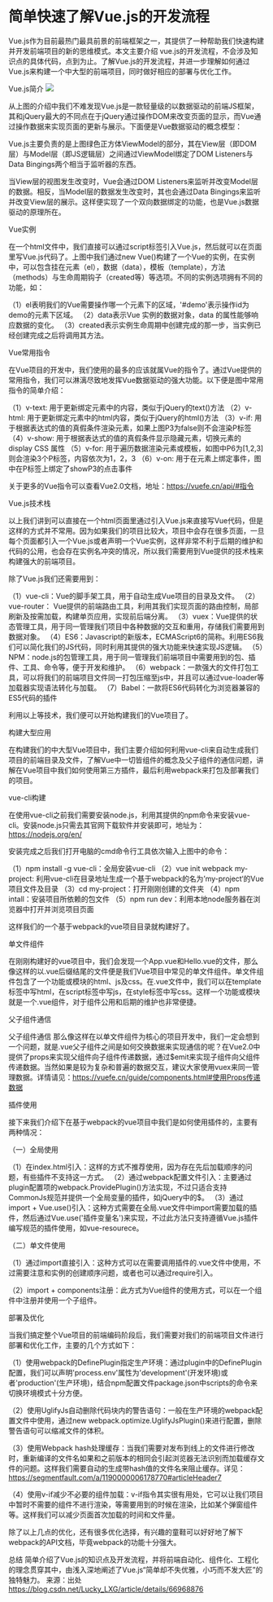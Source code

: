 简单快速了解Vue.js的开发流程
====
Vue.js作为目前最热门最具前景的前端框架之一，其提供了一种帮助我们快速构建并开发前端项目的新的思维模式。本文主要介绍 vue.js的开发流程，不会涉及知识点的具体代码，点到为止。了解Vue.js的开发流程，并进一步理解如何通过Vue.js来构建一个中大型的前端项目，同时做好相应的部署与优化工作。




Vue.js简介
![](https://candy5232.github.io/Vue-base/images/Vue.js的开发流程1.jpg)

从上图的介绍中我们不难发现Vue.js是一款轻量级的以数据驱动的前端JS框架，其和jQuery最大的不同点在于jQuery通过操作DOM来改变页面的显示，而Vue通过操作数据来实现页面的更新与展示。下面便是Vue数据驱动的概念模型：



        




Vue.js主要负责的是上图绿色正方体ViewModel的部分，其在View层（即DOM层）与Model层（即JS逻辑层）之间通过ViewModel绑定了DOM Listeners与Data Bingings两个相当于监听器的东西。

当View层的视图发生改变时，Vue会通过DOM Listeners来监听并改变Model层的数据。相反，当Model层的数据发生改变时，其也会通过Data Bingings来监听并改变View层的展示。这样便实现了一个双向数据绑定的功能，也是Vue.js数据驱动的原理所在。

Vue实例
              



在一个html文件中，我们直接可以通过script标签引入Vue.js，然后就可以在页面里写Vue.js代码了。上图中我们通过new Vue()构建了一个Vue的实例，在实例中，可以包含挂在元素（el），数据（data），模板（template），方法（methods）与生命周期钩子（created等）等选项。不同的实例选项拥有不同的功能，如：

（1）el表明我们的Vue需要操作哪一个元素下的区域，'#demo'表示操作id为demo的元素下区域。
（2）data表示Vue 实例的数据对象，data 的属性能够响应数据的变化。
（3）created表示实例生命周期中创建完成的那一步，当实例已经创建完成之后将调用其方法。

Vue常用指令
       

在Vue项目的开发中，我们使用的最多的应该就属Vue的指令了。通过Vue提供的常用指令，我们可以淋漓尽致地发挥Vue数据驱动的强大功能。以下便是图中常用指令的简单介绍：

（1）v-text: 用于更新绑定元素中的内容，类似于jQuery的text()方法
（2）v-html: 用于更新绑定元素中的html内容，类似于jQuery的html()方法
（3）v-if: 用于根据表达式的值的真假条件渲染元素，如果上图P3为false则不会渲染P标签
（4）v-show: 用于根据表达式的值的真假条件显示隐藏元素，切换元素的 display CSS 属性
（5）v-for: 用于遍历数据渲染元素或模板，如图中P6为[1,2,3]则会渲染3个P标签，内容依次为1，2，3
（6）v-on: 用于在元素上绑定事件，图中在P标签上绑定了showP3的点击事件

关于更多的Vue指令可以查看Vue2.0文档，地址：https://vuefe.cn/api/#指令

Vue.js技术栈

      

以上我们讲到可以直接在一个html页面里通过引入Vue.js来直接写Vue代码，但是这样的方式并不常用。因为如果我们的项目比较大，项目中会存在很多页面，一旦每个页面都引入一个Vue.js或者声明一个Vue实例，这样非常不利于后期的维护和代码的公用，也会存在实例名冲突的情况，所以我们需要用到Vue提供的技术栈来构建强大的前端项目。

除了Vue.js我们还需要用到：

（1）vue-cli：Vue的脚手架工具，用于自动生成Vue项目的目录及文件。
（2）vue-router： Vue提供的前端路由工具，利用其我们实现页面的路由控制，局部刷新及按需加载，构建单页应用，实现前后端分离。
（3）vuex：Vue提供的状态管理工具，用于同一管理我们项目中各种数据的交互和重用，存储我们需要用到数据对象。
（4）ES6：Javascript的新版本，ECMAScript6的简称。利用ES6我们可以简化我们的JS代码，同时利用其提供的强大功能来快速实现JS逻辑。
（5）NPM：node.js的包管理工具，用于同一管理我们前端项目中需要用到的包、插件、工具、命令等，便于开发和维护。
（6）webpack：一款强大的文件打包工具，可以将我们的前端项目文件同一打包压缩至js中，并且可以通过vue-loader等加载器实现语法转化与加载。
（7）Babel：一款将ES6代码转化为浏览器兼容的ES5代码的插件

利用以上等技术，我们便可以开始构建我们的Vue项目了。

构建大型应用

        


在构建我们的中大型Vue项目中，我们主要介绍如何利用vue-cli来自动生成我们项目的前端目录及文件，了解Vue中一切皆组件的概念及父子组件的通信问题，讲解在Vue项目中我们如何使用第三方插件，最后利用webpack来打包及部署我们的项目。




vue-cli构建

      

在使用vue-cli之前我们需要安装node.js，利用其提供的npm命令来安装vue-cli。安装node.js只需去其官网下载软件并安装即可，地址为：https://nodejs.org/en/

安装完成之后我们打开电脑的cmd命令行工具依次输入上图中的命令：

（1）npm install -g vue-cli：全局安装vue-cli
（2）vue init webpack my-project: 利用vue-cli在目录地址生成一个基于webpack的名为’my-project‘的Vue项目文件及目录
（3）cd my-project：打开刚刚创建的文件夹
（4）npm intall：安装项目所依赖的包文件
（5）npm run dev：利用本地node服务器在浏览器中打开并浏览项目页面

这样我们的一个基于webpack的vue项目目录就构建好了。

单文件组件

     

在刚刚构建好的vue项目中，我们会发现一个App.vue和Hello.vue的文件，那么像这样的以.vue后缀结尾的文件便是我们Vue项目中常见的单文件组件。单文件组件包含了一个功能或模块的html、js及css。在.vue文件中，我们可以在template标签中写html，在script标签中写js，在style标签中写css。这样一个功能或模块就是一个.vue组件，对于组件公用和后期的维护也非常便捷。

父子组件通信

   

父子组件通信
那么像这样在以单文件组件为核心的项目开发中，我们一定会想到一个问题，就是.vue父子组件之间是如何交换数据来实现通信的呢？在Vue2.0中提供了props来实现父组件向子组件传递数据，通过$emit来实现子组件向父组件传递数据。当然如果是较为复杂和普遍的数据交互，建议大家使用vuex来同一管理数据。详情请见：https://vuefe.cn/guide/components.html#使用Props传递数据

插件使用

     

接下来我们介绍下在基于webpack的vue项目中我们是如何使用插件的，主要有两种情况：

（一）全局使用

（1）在index.html引入：这样的方式不推荐使用，因为存在先后加载顺序的问题，有些插件不支持这一方式。
（2）通过webpack配置文件引入：主要通过plugin配置项的webpack.ProvidePlugin()方法实现，不过只适合支持CommonJs规范并提供一个全局变量的插件，如jQuery中的$。
（3）通过import + Vue.use()引入：这种方式需要在全局.vue文件中import需要加载的插件，然后通过Vue.use('插件变量名')来实现，不过此方法只支持遵循Vue.js插件编写规范的插件使用，如vue-resourece。

（二）单文件使用

（1）通过import直接引入：这种方式可以在需要调用插件的.vue文件中使用，不过需要注意和实例的创建顺序问题，或者也可以通过require引入。

（2）import + components注册：此方式为Vue组件的使用方式，可以在一个组件中注册并使用一个子组件。

部署及优化

    

当我们搞定整个Vue项目的前端编码阶段后，我们需要对我们的前端项目文件进行部署和优化工作，主要的几个方式如下：

（1）使用webpack的DefinePlugin指定生产环境：通过plugin中的DefinePlugin配置，我们可以声明'process.env'属性为'development'(开发环境)或者'production'(生产环境)，结合npm配置文件package.json中scripts的命令来切换环境模式十分方便。

（2）使用UglifyJs自动删除代码块内的警告语句：一般在生产环境的webpack配置文件中使用，通过new webpack.optimize.UglifyJsPlugin()来进行配置，删除警告语句可以缩减文件的体积。

（3）使用Webpack hash处理缓存：当我们需要对发布到线上的文件进行修改时，重新编译的文件名如果和之前版本的相同会引起浏览器无法识别而加载缓存文件的问题。这样我们需要自动的生成带hash值的文件名来阻止缓存。详见：https://segmentfault.com/a/1190000006178770#articleHeader7

（4）使用v-if减少不必要的组件加载：v-if指令其实很有用处，它可以让我们项目中暂时不需要的组件不进行渲染，等需要用到的时候在渲染，比如某个弹窗组件等。这样我们可以减少页面首次加载的时间和文件量。

除了以上几点的优化，还有很多优化选择，有兴趣的童鞋可以好好地了解下webpack的API文档，毕竟webpack的功能十分强大。

总结
简单介绍了Vue.js的知识点及开发流程，并将前端自动化、组件化、工程化的理念贯穿其中，由浅入深地阐述了Vue.js“简单却不失优雅，小巧而不发大匠”的独特魅力。
来源：出处	https://blog.csdn.net/Lucky_LXG/article/details/66968876
